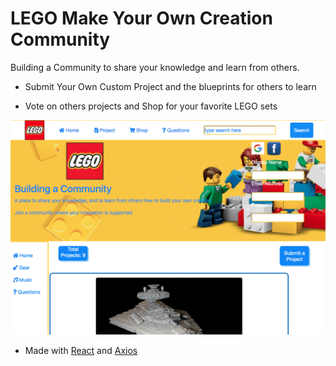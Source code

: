 # LEGO Make Your Own Creation Community

Building a Community to share your knowledge and learn from others.

* Submit Your Own Custom Project and the blueprints for others to learn

* Vote on others projects and Shop for your favorite LEGO sets


![](lego1.gif)


* Made with [React](https://reactjs.org/) and [Axios](https://github.com/axios/axios)



